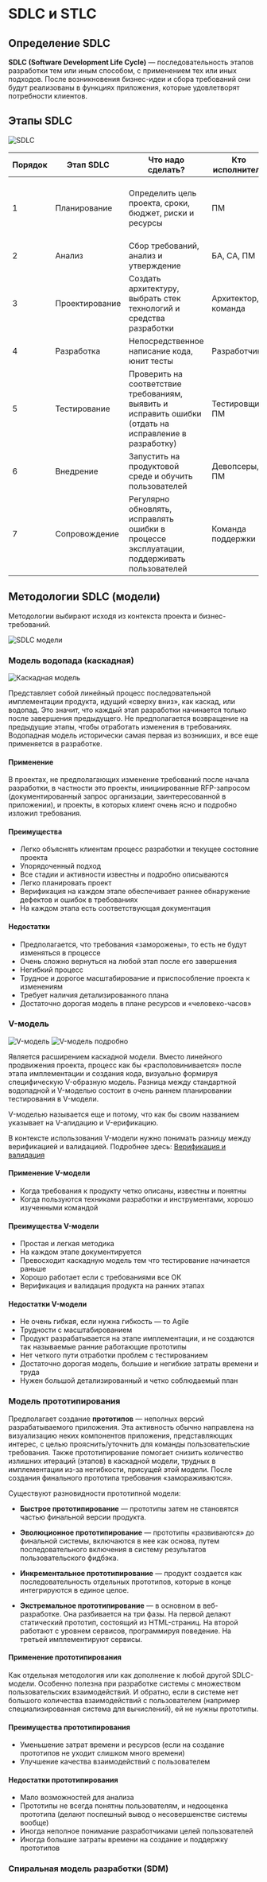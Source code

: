 # SDLC и STLC

## Определение SDLC

**SDLC (Software Development Life Cycle)** — последовательность этапов разработки тем или иным способом, с применением тех или иных подходов. После возникновения бизнес-идеи и сбора требований они будут реализованы в функциях приложения, которые удовлетворят потребности клиентов.

## Этапы SDLC

![SDLC](https://github.com/ilsinyakov/QA_Theory/blob/main/Pictures/sdlc1.png)

|Порядок|Этап SDLC|Что надо сделать?|Кто исполнитель|Какой артефакт в итоге получается|
|--|--|--|--|--|
|1|Планирование|Определить цель проекта, сроки, бюджет, риски и ресурсы|ПМ|План проекта, Роадмэп, Бюджет, План реагирования на риски, Матрица ответственности|
|2|Анализ|Сбор требований, анализ и утверждение|БА, СА, ПМ|Протоколы требований от бизнеса, БТ, ТЗ|
|3|Проектирование|Создать архитектуру, выбрать стек технологий и средства разработки|Архитектор, команда|ТЗ, Спецификации|
|4|Разработка|Непосредственное написание кода, юнит тесты|Разработчики|Рабочий код|
|5|Тестирование|Проверить на соответствие требованиям, выявить и исправить ошибки (отдать на исправление в разработку)|Тестировщик, ПМ|Тест план, тест кейсы, баг репорт, протокол ПСИ, пользовательские инструкции|
|6|Внедрение|Запустить на продуктовой среде и обучить пользователей|Девопсеры, ПМ|Работающий функционал при эксплуатации пользователей|
|7|Сопровождение|Регулярно обновлять, исправлять ошибки в процессе эксплуатации, поддерживать пользователей|Команда поддержки|Закрытые обращения в SD|

## Методологии SDLC (модели)

Методологии выбирают исходя из контекста проекта и бизнес-требований.

![SDLC модели](https://raw.githubusercontent.com/ilsinyakov/QA_Theory/refs/heads/main/Pictures/SDLC-модели-упрощенно-min.webp)

### Модель водопада (каскадная)

![Каскадная модель](https://raw.githubusercontent.com/ilsinyakov/QA_Theory/refs/heads/main/Pictures/Каскадная-модель-разработки-min.webp)

Представляет собой линейный процесс последовательной имплементации продукта, идущий «сверху вниз», как каскад, или водопад. Это значит, что каждый этап разработки начинается только после завершения предыдущего. Не предполагается возвращение на предыдущие этапы, чтобы отработать изменения в требованиях. Водопадная модель исторически самая первая из возникших, и все еще применяется в разработке.

#### Применение

В проектах, не предполагающих изменение требований после начала разработки, в частности это проекты, инициированные RFP-запросом (документированный запрос организации, заинтересованной в приложении), и проекты, в которых клиент очень ясно и подробно изложил требования.

#### Преимущества

* Легко объяснять клиентам процесс разработки и текущее состояние проекта
* Упорядоченный подход
* Все стадии и активности известны и подробно описываются
* Легко планировать проект
* Верификация на каждом этапе обеспечивает раннее обнаружение дефектов и ошибок в требованиях
* На каждом этапа есть соответствующая документация

#### Недостатки

* Предполагается, что требования «заморожены», то есть не будут изменяться в процессе
* Очень сложно вернуться на любой этап после его завершения
* Негибкий процесс
* Трудное и дорогое масштабирование и приспособление проекта к изменениям
* Требует наличия детализированного плана
* Достаточно дорогая модель в плане ресурсов и «человеко-часов»

### V-модель

![V-модель](https://raw.githubusercontent.com/ilsinyakov/QA_Theory/refs/heads/main/Pictures/V-модель-разработки-min.webp)
![V-модель подробно](https://raw.githubusercontent.com/ilsinyakov/QA_Theory/refs/heads/main/Pictures/V-модель-SDLC-min.webp)

Является расширением каскадной модели. Вместо линейного продвижения проекта, процесс как бы «располовинивается» после этапа имплементации и создания кода, визуально формируя специфическую V-образную модель. Разница между стандартной водопадной и V-моделью состоит в очень раннем планировании тестирования в V-модели.

V-моделью называется еще и потому, что как бы своим названием указывает на V-алидацию и V-ерификацию.

В контексте использования V-модели нужно понимать разницу между верификацией и валидацией.  Подробнее здесь: [Верификация и валидация](https://github.com/ilsinyakov/QA_Theory/blob/main/verification_validation.md)

#### Применение V-модели

* Когда требования к продукту четко описаны, известны и понятны
* Когда пользуются техниками разработки и инструментами, хорошо изученными командой

#### Преимущества V-модели

* Простая и легкая методика
* На каждом этапе документируется
* Превосходит каскадную модель тем что тестирование начинается раньше
* Хорошо работает если с требованиями все ОК
* Верификация и валидация продукта на ранних этапах

#### Недостатки V-модели

* Не очень гибкая, если нужна гибкость — то Agile
* Трудности с масштабированием
* Продукт разрабатывается на этапе имплементации, и не создаются так называемые ранние работающие прототипы
* Нет четкого пути отработки проблем с тестированием
* Достаточно дорогая модель, большие и негибкие затраты времени и труда
* Нужен большой детализированный и четко соблюдаемый план

### Модель прототипирования

Предполагает создание **прототипов** — неполных версий разрабатываемого приложения. Эта активность обычно направлена на визуализацию неких компонентов приложения, представляющих интерес, с целью прояснить/уточнить для команды пользовательские требования. Также прототипирование помогает снизить количество излишних итераций (этапов) в каскадной модели, трудных в имплементации из-за негибкости, присущей этой модели. После создания финального прототипа требования «замораживаются».

Существуют разновидности прототипной модели:

* **Быстрое прототипирование** — прототипы затем не становятся частью финальной версии продукта.

* **Эволюционное прототипирование** — прототипы «развиваются» до финальной системы, включаются в нее как основа, путем последовательного включения в систему результатов пользовательского фидбэка.

* **Инкрементальное прототипирование** — продукт создается как последовательность отдельных прототипов, которые в конце интегрируются в единое целое.

* **Экстремальное прототипирование** — в основном в веб-разработке. Она разбивается на три фазы. На первой делают статический прототип, состоящий из HTML-страниц. На второй работают с уровнем сервисов, программируя поведение. На третьей имплементируют сервисы.

#### Применение прототипирования

Как отдельная методология или как дополнение к любой другой SDLC-модели. Особенно полезна при разработке системы с множеством пользовательских взаимодействий. И обратно, если в системе нет большого количества взаимодействий с пользователем (например специализированная система для вычислений), ей не нужны прототипы.

#### Преимущества прототипирования

* Уменьшение затрат времени и ресурсов (если на создание прототипов не уходит слишком много времени)
* Улучшение качества взаимодействий с пользователем

#### Недостатки прототипирования

* Мало возможностей для анализа
* Прототипы не всегда понятны пользователям, и недооценка прототипа (делают поспешный вывод о несовершенстве системы вообще)
* Иногда неполное понимание разработчиками целей пользователей
* Иногда большие затраты времени на создание и поддержку прототипов

### Спиральная модель разработки (SDM)


